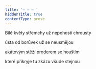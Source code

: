 ```yaml
---
title: '– – – '
hiddenTitle: true
contentType: prose
---
```


Bílé květy střemchy už nepohostí chrousty

ústa od borůvek už se neusmějou

akátovým stěží proderem se houštím

které přikryje tu zkázu všude stejnou
